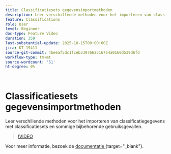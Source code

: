 ```yaml
---
title: Classificatiesets gegevensimportmethoden
description: Leer verschillende methoden voor het importeren van classificatiegegevens met classificatiesets en sommige bijbehorende gebruiksgevallen.
feature: Classifications
role: User
level: Beginner
doc-type: Feature Video
duration: 359
last-substantial-update: 2025-10-15T00:00:00Z
jira: KT-19411
source-git-commit: 4beeaf5dc1fceb3397662516764a0160d539d6fd
workflow-type: tm+mt
source-wordcount: '51'
ht-degree: 0%

---
```



# Classificatiesets gegevensimportmethoden

Leer verschillende methoden voor het importeren van classificatiegegevens met classificatiesets en sommige bijbehorende gebruiksgevallen.

>[!VIDEO](https://video.tv.adobe.com/v/3475826/?learn=on&enablevpops)

Voor meer informatie, bezoek de [&#x200B; documentatie &#x200B;](https://experienceleague.adobe.com/en/docs/analytics/components/classifications/sets/overview){target="_blank"}.
